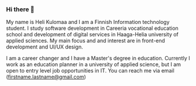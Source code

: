 ### Hi there 👋

My name is Heli Kulomaa and I am a Finnish Information technology student. I study software development in Careeria vocational education school and development of digital services in Haaga-Helia university of applied sciences. My main focus and and interest are in front-end development and UI/UX design.

I am a career changer and I have a Master's degree in education. Currently I work as an education planner in a university of applied science, but I am open to entry level job opportunities in IT. You can reach me via email (firstname.lastname@gmail.com)






<!--
**helikulomaa/helikulomaa** is a ✨ _special_ ✨ repository because its `README.md` (this file) appears on your GitHub profile.

Here are some ideas to get you started:

- 🔭 I’m currently working on ...
- 🌱 I’m currently learning ...
- 👯 I’m looking to collaborate on ...
- 🤔 I’m looking for help with ...
- 💬 Ask me about ...
- 📫 How to reach me: ...
- 😄 Pronouns: ...
- ⚡ Fun fact: ...
-->
